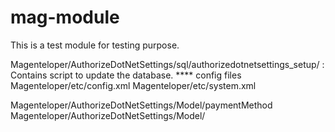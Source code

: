 # mag-module

  This is a test module for testing purpose.
  
  Magenteloper/AuthorizeDotNetSettings/sql/authorizedotnetsettings_setup/ : Contains script to update the database.
  **** config files
  Magenteloper/etc/config.xml
  Magenteloper/etc/system.xml
  
  Magenteloper/AuthorizeDotNetSettings/Model/paymentMethod
  Magenteloper/AuthorizeDotNetSettings/Model/
  
  
